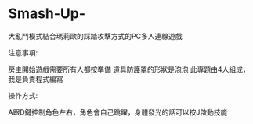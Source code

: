 # Smash-Up-
大亂鬥模式結合瑪莉歐的踩踏攻擊方式的PC多人連線遊戲

注意事項:

房主開始遊戲需要所有人都按準備 
道具防護罩的形狀是泡泡
此專題由4人組成，我是負責程式編寫

操作方式:

A跟D鍵控制角色左右，角色會自己跳躍，身體發光的話可以按J啟動技能
